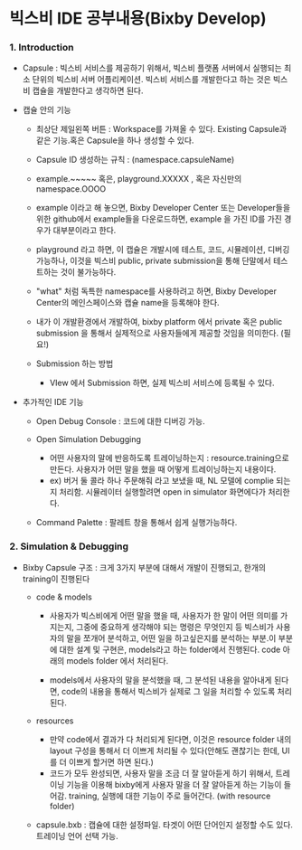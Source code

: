 # 빅스비 IDE 공부내용(Bixby Develop)


### 1. Introduction 
+ Capsule : 빅스비 서비스를 제공하기 위해서, 빅스비 플랫폼 서버에서 실행되는 최소 단위의 빅스비 서버 어플리케이션. 빅스비 서비스를 개발한다고 하는 것은 빅스비 캡슐을 개발한다고 생각하면 된다.

+ 캡슐 안의 기능 
  - 최상단 제일왼쪽 버튼 : Workspace를 가져올 수 있다. Existing Capsule과 같은 기능.혹은 Capsule을 하나 생성할 수 있다.
  -  Capsule ID 생성하는 규칙 : (namespace.capsuleName)
    - example.~~~~~ 혹은, playground.XXXXX , 혹은 자신만의 namespace.OOOO
    
    - example 이라고 해 놓으면, Bixby Developer Center 또는 Developer들을 위한 github에서 example들을 다운로드하면, example 을 가진 ID를 가진 경우가 대부분이라고 한다.
    - playground 라고 하면,  이 캡슐은 개발시에 테스트, 코드, 시뮬레이션, 디버깅 가능하나, 이것을 빅스비 public, private submission을 통해 단말에서 테스트하는 것이 불가능하다.
    - "what" 처럼 독특한 namespace를 사용하려고 하면, Bixby Developer Center의 메인스페이스와 캡슐 name을 등록해야 한다. 
    - 내가 이 개발환경에서 개발하여, bixby platform 에서 private 혹은 public submission 을 통해서 실제적으로 사용자들에게 제공할 것임을 의미한다. (필요!)

  - Submission  하는 방법 
    -  VIew 에서 Submission 하면, 실제 빅스비 서비스에 등록될 수 있다. 

+ 추가적인 IDE 기능
  - Open Debug Console : 코드에 대한 디버깅 가능.
  - Open Simulation Debugging 
    - 어떤 사용자의 말에 반응하도록 트레이닝하는지 : resource.training으로 만든다. 사용자가 어떤 말을 했을 때 어떻게 트레이닝하는지 내용이다. 
    - ex) 버거 둘 콜라 하나 주문해줘 라고 보냈을 때, NL 모델에 complie 되는지 처리함. 시뮬레이터 실행할려면 open in simulator 화면에다가 처리한다. 

  - Command Palette : 팔레트 창을 통해서 쉽게 실행가능하다. 


### 2. Simulation & Debugging

+ Bixby Capsule 구조 : 크게 3가지 부분에 대해서 개발이 진행되고, 한개의 training이 진행된다

  - code & models
    - 사용자가 빅스비에게 어떤 말을 했을 때, 사용자가 한 말이 어떤 의미를 가지는지, 그중에 중요하게 생각해야 되는 명령은 무엇인지 등 빅스비가 사용자의 말을 쪼개어 분석하고, 어떤 일을 하고싶은지를 분석하는 부분.이 부분에 대한 설계 및 구현은, models라고 하는 folder에서 진행된다. code 아래의 models folder 에서 처리된다.

    - models에서 사용자의 말을 분석했을 때, 그 분석된 내용을 알아내게 된다면, code의 내용을 통해서 빅스비가 실제로 그 일을 처리할 수 있도록 처리된다. 
  
  - resources
    - 만약 code에서 결과가 다 처리되게 된다면, 이것은 resource folder 내의 layout 구성을 통해서 더 이쁘게 처리될 수 있다(안해도 괜찮기는 한데, UI를 더 이쁘게 할거면 하면 된다.)
    - 코드가 모두 완성되면, 사용자 말을 조금 더 잘 알아듣게 하기 위해서, 트레이닝 기능을 이용해 bixby에게 사용자 말을 더 잘 알아듣게 하는 기능이 들어감. training, 실행에 대한 기능이 주로 들어간다. (with resource folder)

  - capsule.bxb : 캡슐에 대한 설정파일. 타겟이 어떤 단어인지 설정할 수도 있다. 트레이닝 언어 선택 가능.




